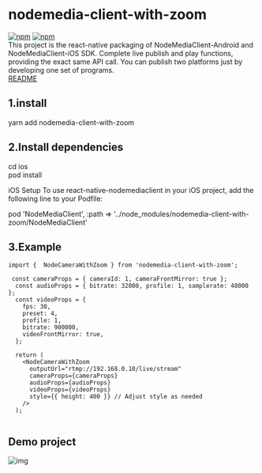 # nodemedia-client-with-zoom

[![npm](https://img.shields.io/npm/v/nodemedia-client-with-zoom.svg)](https://www.npmjs.com/package/nodemedia-client-with-zoom)
[![npm](https://img.shields.io/npm/dm/nodemedia-client-with-zoom.svg)](https://www.npmjs.com/package/nodemedia-client-with-zoom)  
This project is the react-native packaging of NodeMediaClient-Android and NodeMediaClient-iOS SDK.
Complete live publish and play functions, providing the exact same API call. You can publish two platforms just by developing one set of programs.  
[README](https://github.com/chiragmakwana000/nodemedia-client-with-zoom/blob/master/README.md)

## 1.install

yarn add nodemedia-client-with-zoom

## 2.Install dependencies

cd ios  
pod install

iOS Setup
To use react-native-nodemediaclient in your iOS project, add the following line to your Podfile:

pod 'NodeMediaClient', :path => '../node_modules/nodemedia-client-with-zoom/NodeMediaClient'

## 3.Example

```
import {  NodeCameraWithZoom } from 'nodemedia-client-with-zoom';

 const cameraProps = { cameraId: 1, cameraFrontMirror: true };
  const audioProps = { bitrate: 32000, profile: 1, samplerate: 48000 };
  const videoProps = {
    fps: 30,
    preset: 4,
    profile: 1,
    bitrate: 900000,
    videoFrontMirror: true,
  };

  return (
    <NodeCameraWithZoom
      outputUrl="rtmp://192.168.0.10/live/stream"
      cameraProps={cameraProps}
      audioProps={audioProps}
      videoProps={videoProps}
      style={{ height: 400 }} // Adjust style as needed
    />
  );


```

## Demo project

![img](https://github.com/chiragmakwana000/nodemedia-client-with-zoom/blob/master/example.gif)
